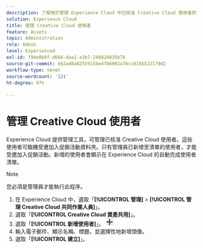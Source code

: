 ```yaml
---
description: 了解用於管理 Experience Cloud 中已核准 Creative Cloud 使用者的管理工具。
solution: Experience Cloud
title: 管理 Creative Cloud 使用者
feature: Assets
topic: Administration
role: Admin
level: Experienced
exl-id: f94e8b8f-d666-4aa1-a3b7-246026035b78
source-git-commit: eb2ad8a8255915be47b6002a78cc810b522170d2
workflow-type: tm+mt
source-wordcount: '121'
ht-degree: 97%

---
```


# 管理 Creative Cloud 使用者

Experience Cloud 提供管理工具，可管理已核准 Creative Cloud 使用者。這些使用者可臨機受邀加入促銷活動資料夾。只有管理員已新增至清單的使用者，才能受邀加入促銷活動。新增的使用者會顯示在 Experience Cloud 的自動完成使用者清單。

>[!NOTE]
>
>您必須是管理員才能執行此程序。

1. 在 Experience Cloud 中，選取「**[!UICONTROL 管理]** > **[!UICONTROL 管理 Creative Cloud 共同作業人員]**」。
1. 選取「**[!UICONTROL Creative Cloud 資產共用]**」。
1. 選取「**[!UICONTROL 新增使用者]**」。 ![新增使用者](assets/mac_add_icon.png)
1. 輸入電子郵件、顯示名稱、標題，並選擇性地新增頭像。
1. 選取「**[!UICONTROL 建立]**」。
